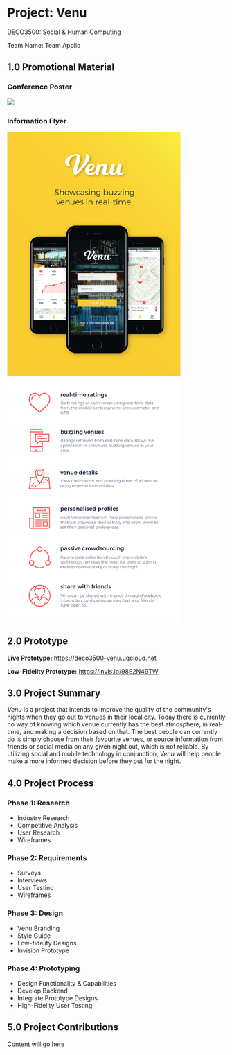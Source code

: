 # Project: Venu

DECO3500: Social & Human Computing

Team Name: Team Apollo

## 1.0 Promotional Material

### Conference Poster

<img src="https://github.com/deco3500-2017/team-apollo/blob/master/images/conferencePoster-01.jpg" width="800">

### Information Flyer

<img src="https://github.com/deco3500-2017/team-apollo/blob/master/images/pamphlet-01.jpg" width="400"> <img src="https://github.com/deco3500-2017/team-apollo/blob/master/images/pamphlet-02.jpg" width="400">

## 2.0 Prototype

**Live Prototype:** https://deco3500-venu.uqcloud.net

**Low-Fidelity Prototype:** https://invis.io/98E2N49TW

## 3.0 Project Summary

_Venu_ is a project that intends to improve the quality of the community's nights when they go out to venues in their local city. Today there is currently no way of knowing which venue currently has the best atmosphere, in real-time, and making a decision based on that. The best people can currently do is simply choose from their favourite venues, or source information from friends or social media on any given night out, which is not reliable. By utilizing social and mobile technology in conjunction, _Venu_ will help people make a more informed decision before they out for the night.

## 4.0 Project Process

### Phase 1: Research

- Industry Research
- Competitive Analysis
- User Research
- Wireframes

### Phase 2: Requirements

- Surveys
- Interviews
- User Testing
- Wireframes

### Phase 3: Design

- Venu Branding
- Style Guide
- Low-fidelity Designs
- Invision Prototype

### Phase 4: Prototyping

- Design Functionality & Capabilities 
- Develop Backend
- Integrate Prototype Designs
- High-Fidelity User Testing

## 5.0 Project Contributions

Content will go here
